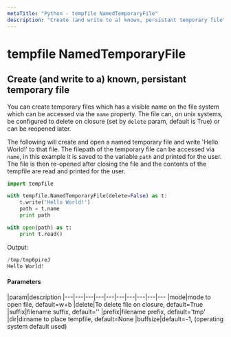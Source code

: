 ```yaml
---
metaTitle: "Python - tempfile NamedTemporaryFile"
description: "Create (and write to a) known, persistant temporary file"
---
```


# tempfile NamedTemporaryFile




## Create (and write to a) known, persistant temporary file


You can create temporary files which has a visible name on the file system which can be accessed via the `name` property.  The file can, on unix systems, be configured to delete on closure (set by `delete` param, default is True) or can be reopened later.

The following will create and open a named temporary file and write 'Hello World!' to that file.  The filepath of the temporary file can be accessed via `name`, in this example it is saved to the variable `path` and printed for the user.  The file is then re-opened after closing the file and the contents of the tempfile are read and printed for the user.

```py
import tempfile

with tempfile.NamedTemporaryFile(delete=False) as t:
    t.write('Hello World!')
    path = t.name
    print path

with open(path) as t:
    print t.read()

```

Output:

```py
/tmp/tmp6pireJ
Hello World!

```



#### Parameters


|param|description
|---|---|---|---|---|---|---|---|---|---
|mode|mode to open file, default=w+b
|delete|To delete file on closure, default=True
|suffix|filename suffix, default=''
|prefix|filename prefix, default='tmp'
|dir|dirname to place tempfile, default=None
|buffsize|default=-1, (operating system default used)

